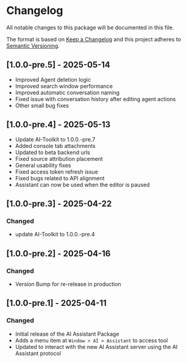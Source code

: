 # Changelog
All notable changes to this package will be documented in this file.

The format is based on [Keep a Changelog](http://keepachangelog.com/en/1.0.0/)
and this project adheres to [Semantic Versioning](http://semver.org/spec/v2.0.0.html).

## [1.0.0-pre.5] - 2025-05-14
- Improved Agent deletion logic
- Improved search window performance
- Improved automatic conversation naming
- Fixed issue with conversation history after editing agent actions
- Other small bug fixes

## [1.0.0-pre.4] - 2025-05-13
- Update AI-Toolkit to 1.0.0.-pre.7
- Added console tab attachments
- Updated to beta backend urls
- Fixed source attribution placement
- General usability fixes
- Fixed access token refresh issue
- Fixed bugs related to API alignment
- Assistant can now be used when the editor is paused

## [1.0.0-pre.3] - 2025-04-22

### Changed
- update AI-Toolkit to 1.0.0.-pre.4

## [1.0.0-pre.2] - 2025-04-16

### Changed
- Version Bump for re-release in production

## [1.0.0-pre.1] - 2025-04-11

### Changed
- Initial release of the AI Assistant Package
- Adds a menu item at `Window > AI > Assistant` to access tool
- Updated to interact with the new AI Assistant server using the AI Assistant protocol
